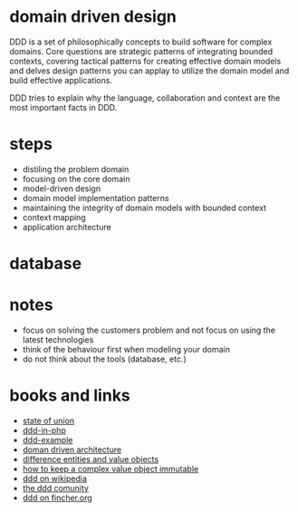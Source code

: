 # domain driven design

DDD is a set of philosophically concepts to build software for complex domains.
Core questions are strategic patterns of integrating bounded contexts, covering tactical patterns for creating effective domain models and delves design patterns you can applay to utilize the domain model and build effective applications.

DDD tries to explain why the language, collaboration and context are the most important facts in DDD.

# steps

* distiling the problem domain
* focusing on the core domain
* model-driven design
* domain model implementation patterns
* maintaining the integrity of domain models with bounded context
* context mapping
* application architecture

# database

# notes

* focus on solving the customers problem and not focus on using the latest technologies
* think of the behaviour first when modeling your domain
* do not think about the tools (database, etc.)

# books and links

* [state of union](https://github.com/PhpFriendsOfDdd/state-of-the-union)
* [ddd-in-php](https://gitub.com/dddinphp)
* [ddd-example](http://blog.mirkosertic.de/architecturedesign/dddexample)
* [doman driven architecture](http://www.opentaps.org/docs/index.php/Domain_Driven_Architecture)
* [difference entities and value objects](http://culttt.com/2014/04/30/difference-entities-value-objects/)
* [how to keep a complex value object immutable](http://stackoverflow.com/questions/7405278/ddd-how-to-keep-a-complex-value-object-immutable)
* [ddd on wikipedia](https://en.wikipedia.org/wiki/Domain-driven_design)
* [the ddd comunity](http://www.domaindrivendesign.org/)
* [ddd on fincher.org](http://www.fincher.org/tips/General/SoftwareEngineering/DomainDrivenDesign.shtml)
